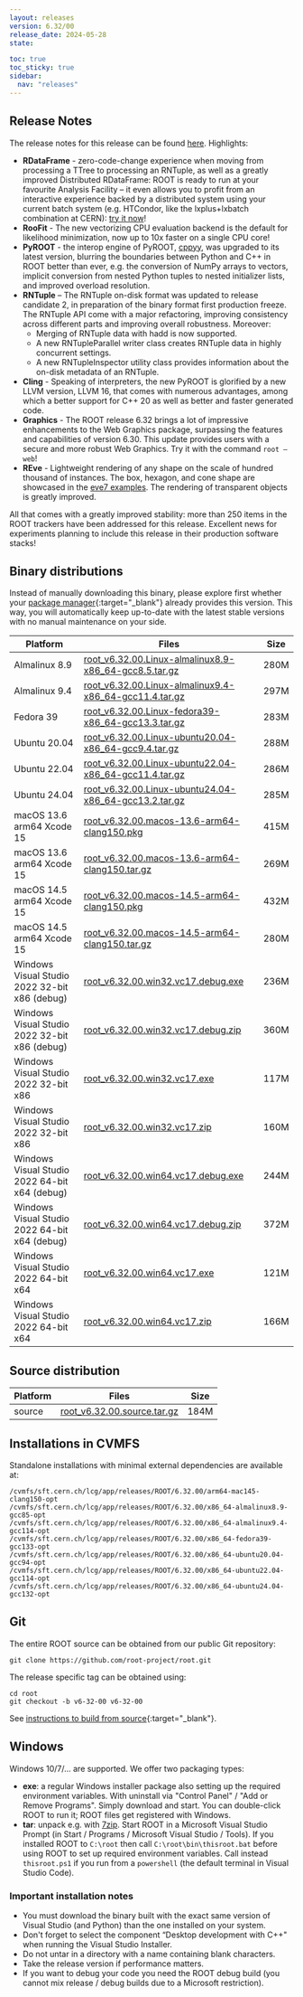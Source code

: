 ```yaml
---
layout: releases
version: 6.32/00
release_date: 2024-05-28
state:

toc: true
toc_sticky: true
sidebar:
  nav: "releases"
---
```



## Release Notes

The release notes for this release can be found [here](https://root.cern/doc/v632/release-notes.html#release-6.3200).
Highlights:

* **RDataFrame** - zero-code-change experience when moving from processing a TTree to processing an RNTuple, as well as a greatly improved Distributed RDataFrame: ROOT is ready to run at your favourite Analysis Facility – it even allows you to profit from an interactive experience backed by a distributed system using your current batch system (e.g. HTCondor, like the lxplus+lxbatch combination at CERN): [try it now](https://github.com/root-project/root/blob/v6-32-00-patches/tutorials/dataframe/distrdf004_dask_lxbatch.py)!  
* **RooFit** - The new vectorizing CPU evaluation backend is the default for likelihood minimization, now up to 10x faster on a single CPU core! 
* **PyROOT** - the interop engine of PyROOT, [cppyy](https://cppyy.readthedocs.io/en/latest/), was upgraded to its latest version, blurring the boundaries between Python and C++ in ROOT better than ever, e.g. the conversion of NumPy arrays to vectors, implicit conversion from nested Python tuples to nested initializer lists, and improved overload resolution. 
* **RNTuple** – The RNTuple on-disk format was updated to release candidate 2, in preparation of the binary format first production freeze. The RNTuple API come with a major refactoring, improving consistency across different parts and improving overall robustness. Moreover: 
   * Merging of RNTuple data with hadd is now supported.  
   * A new RNTupleParallel writer class creates RNTuple data in highly concurrent settings.  
   * A new RNTupleInspector utility class provides information about the on-disk metadata of an RNTuple. 
* **Cling** - Speaking of interpreters, the new PyROOT is glorified by a new LLVM version, LLVM 16, that comes with numerous advantages, among which a better support for C++ 20 as well as better and faster generated code. 
* **Graphics** - The ROOT release 6.32 brings a lot of impressive enhancements to the Web Graphics package, surpassing the features and capabilities of version 6.30. This update provides users with a secure and more robust Web Graphics. Try it with the command `root –web`! 
* **REve** - Lightweight rendering of any shape on the scale of hundred thousand of instances. The box, hexagon, and cone shape are showcased in the [eve7 examples](https://github.com/root-project/root/tree/v6-32-00-patches/tutorials/eve7).  The rendering of transparent objects is greatly improved. 

All that comes with a greatly improved stability: more than 250 items in the ROOT trackers have been addressed for this release. Excellent news for experiments planning to include this release in their production software stacks!

## Binary distributions

Instead of manually downloading this binary, please explore first whether your [package manager](../../install/#install-via-a-package-manager){:target="\_blank"} already provides this version.
This way, you will automatically keep up-to-date with the latest stable versions with no manual maintenance on your side.

| Platform       | Files | Size |
|-----------|-------|-----|
| Almalinux 8.9 | [root_v6.32.00.Linux-almalinux8.9-x86_64-gcc8.5.tar.gz](https://root.cern/download/root_v6.32.00.Linux-almalinux8.9-x86_64-gcc8.5.tar.gz) | 280M |
| Almalinux 9.4 | [root_v6.32.00.Linux-almalinux9.4-x86_64-gcc11.4.tar.gz](https://root.cern/download/root_v6.32.00.Linux-almalinux9.4-x86_64-gcc11.4.tar.gz) | 297M |
| Fedora 39 | [root_v6.32.00.Linux-fedora39-x86_64-gcc13.3.tar.gz](https://root.cern/download/root_v6.32.00.Linux-fedora39-x86_64-gcc13.3.tar.gz) | 283M |
| Ubuntu 20.04 | [root_v6.32.00.Linux-ubuntu20.04-x86_64-gcc9.4.tar.gz](https://root.cern/download/root_v6.32.00.Linux-ubuntu20.04-x86_64-gcc9.4.tar.gz) | 288M |
| Ubuntu 22.04 | [root_v6.32.00.Linux-ubuntu22.04-x86_64-gcc11.4.tar.gz](https://root.cern/download/root_v6.32.00.Linux-ubuntu22.04-x86_64-gcc11.4.tar.gz) | 286M |
| Ubuntu 24.04 | [root_v6.32.00.Linux-ubuntu24.04-x86_64-gcc13.2.tar.gz](https://root.cern/download/root_v6.32.00.Linux-ubuntu24.04-x86_64-gcc13.2.tar.gz) | 285M |
| macOS 13.6 arm64 Xcode 15 | [root_v6.32.00.macos-13.6-arm64-clang150.pkg](https://root.cern/download/root_v6.32.00.macos-13.6-arm64-clang150.pkg) | 415M |
| macOS 13.6 arm64 Xcode 15 | [root_v6.32.00.macos-13.6-arm64-clang150.tar.gz](https://root.cern/download/root_v6.32.00.macos-13.6-arm64-clang150.tar.gz) | 269M |
| macOS 14.5 arm64 Xcode 15 | [root_v6.32.00.macos-14.5-arm64-clang150.pkg](https://root.cern/download/root_v6.32.00.macos-14.5-arm64-clang150.pkg) | 432M |
| macOS 14.5 arm64 Xcode 15 | [root_v6.32.00.macos-14.5-arm64-clang150.tar.gz](https://root.cern/download/root_v6.32.00.macos-14.5-arm64-clang150.tar.gz) | 280M |
| Windows Visual Studio 2022 32-bit x86  (debug) | [root_v6.32.00.win32.vc17.debug.exe](https://root.cern/download/root_v6.32.00.win32.vc17.debug.exe) | 236M |
| Windows Visual Studio 2022 32-bit x86  (debug) | [root_v6.32.00.win32.vc17.debug.zip](https://root.cern/download/root_v6.32.00.win32.vc17.debug.zip) | 360M |
| Windows Visual Studio 2022 32-bit x86  | [root_v6.32.00.win32.vc17.exe](https://root.cern/download/root_v6.32.00.win32.vc17.exe) | 117M |
| Windows Visual Studio 2022 32-bit x86  | [root_v6.32.00.win32.vc17.zip](https://root.cern/download/root_v6.32.00.win32.vc17.zip) | 160M |
| Windows Visual Studio 2022 64-bit x64  (debug) | [root_v6.32.00.win64.vc17.debug.exe](https://root.cern/download/root_v6.32.00.win64.vc17.debug.exe) | 244M |
| Windows Visual Studio 2022 64-bit x64  (debug) | [root_v6.32.00.win64.vc17.debug.zip](https://root.cern/download/root_v6.32.00.win64.vc17.debug.zip) | 372M |
| Windows Visual Studio 2022 64-bit x64  | [root_v6.32.00.win64.vc17.exe](https://root.cern/download/root_v6.32.00.win64.vc17.exe) | 121M |
| Windows Visual Studio 2022 64-bit x64  | [root_v6.32.00.win64.vc17.zip](https://root.cern/download/root_v6.32.00.win64.vc17.zip) | 166M |

## Source distribution

| Platform       | Files | Size |
|-----------|-------|-----|
| source | [root_v6.32.00.source.tar.gz](https://root.cern/download/root_v6.32.00.source.tar.gz) | 184M |


## Installations in CVMFS

Standalone installations with minimal external dependencies are available at:
~~~
/cvmfs/sft.cern.ch/lcg/app/releases/ROOT/6.32.00/arm64-mac145-clang150-opt
/cvmfs/sft.cern.ch/lcg/app/releases/ROOT/6.32.00/x86_64-almalinux8.9-gcc85-opt
/cvmfs/sft.cern.ch/lcg/app/releases/ROOT/6.32.00/x86_64-almalinux9.4-gcc114-opt
/cvmfs/sft.cern.ch/lcg/app/releases/ROOT/6.32.00/x86_64-fedora39-gcc133-opt
/cvmfs/sft.cern.ch/lcg/app/releases/ROOT/6.32.00/x86_64-ubuntu20.04-gcc94-opt
/cvmfs/sft.cern.ch/lcg/app/releases/ROOT/6.32.00/x86_64-ubuntu22.04-gcc114-opt
/cvmfs/sft.cern.ch/lcg/app/releases/ROOT/6.32.00/x86_64-ubuntu24.04-gcc132-opt
~~~


## Git

The entire ROOT source can be obtained from our public Git repository:

~~~
git clone https://github.com/root-project/root.git
~~~
The release specific tag can be obtained using:
~~~
cd root
git checkout -b v6-32-00 v6-32-00
~~~

See [instructions to build from source](../../install/#build-from-source){:target="\_blank"}.

## Windows

Windows 10/7/... are supported. We offer two packaging types:

 * **exe**: a regular Windows installer package also setting up the required environment variables. With uninstall via "Control Panel" / "Add or Remove Programs". Simply download and start. You can double-click ROOT to run it; ROOT files get registered with Windows.
 * **tar**: unpack e.g. with [7zip](https://www.7-zip.org). Start ROOT in a Microsoft Visual Studio Prompt (in Start / Programs / Microsoft Visual Studio / Tools). If you installed ROOT to `C:\root` then call `C:\root\bin\thisroot.bat` before using ROOT to set up required environment variables. Call instead `thisroot.ps1` if you run from a `powershell` (the default terminal in Visual Studio Code).

### Important installation notes

 * You must download the binary built with the exact same version of Visual Studio (and Python) than the one installed on your system.
 * Don't forget to select the component “Desktop development with C++" when running the Visual Studio Installer.
 * Do not untar in a directory with a name containing blank characters.
 * Take the release version if performance matters.
 * If you want to debug your code you need the ROOT debug build (you cannot mix release / debug builds due to a Microsoft restriction).
